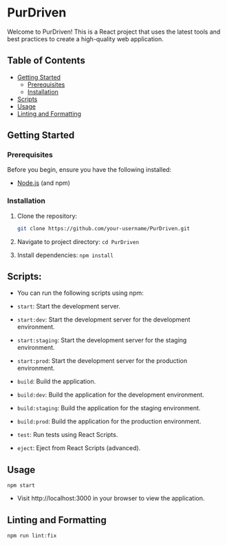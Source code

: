 # PurDriven

Welcome to PurDriven! This is a React project that uses the latest tools and best practices to create a high-quality web application.

## Table of Contents

- [Getting Started](#getting-started)
  - [Prerequisites](#prerequisites)
  - [Installation](#installation)
- [Scripts](#scripts)
- [Usage](#usage)
- [Linting and Formatting](#linting-and-formatting)

## Getting Started

### Prerequisites

Before you begin, ensure you have the following installed:

- [Node.js](https://nodejs.org/) (and npm)

### Installation

1. Clone the repository:

   ```sh
   git clone https://github.com/your-username/PurDriven.git
   ```

2. Navigate to project directory:
   `cd PurDriven`
3. Install dependencies:
   `npm install`

## Scripts:

- You can run the following scripts using npm:

- `start`: Start the development server.
- `start:dev`: Start the development server for the development environment.
- `start:staging`: Start the development server for the staging environment.
- `start:prod`: Start the development server for the production environment.
- `build`: Build the application.
- `build:dev`: Build the application for the development environment.
- `build:staging`: Build the application for the staging environment.
- `build:prod`: Build the application for the production environment.
- `test`: Run tests using React Scripts.
- `eject`: Eject from React Scripts (advanced).

## Usage

`npm start`

- Visit http://localhost:3000 in your browser to view the application.

## Linting and Formatting

`npm run lint:fix`
